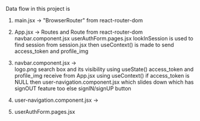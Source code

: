 Data flow in this project is 

1. main.jsx -> "BrowserRouter" from react-router-dom

2. App.jsx -> 
            Routes and Route from react-router-dom 
            navbar.component.jsx 
            userAuthForm.pages.jsx
            lookInSession is used to find session from session.jsx
            then
            useContext() is made to send access_token and profile_img

3. navbar.component.jsx ->  
                logo.png
                search box and its visibility using useState()
                access_token and profile_img receive from App.jsx using useContext()
                if access_token is NULL then 
                    user-navigation.component.jsx which slides down which has signOUT feature too
                else
                    signIN/signUP button

5. user-navigation.component.jsx ->

4. userAuthForm.pages.jsx
